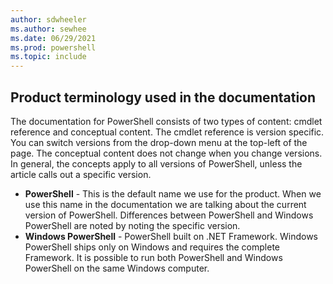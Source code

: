```yaml
---
author: sdwheeler
ms.author: sewhee
ms.date: 06/29/2021
ms.prod: powershell
ms.topic: include
---
```

<!-- markdownlint-disable first-line-h1 -->
## Product terminology used in the documentation

The documentation for PowerShell consists of two types of content: cmdlet reference and conceptual
content. The cmdlet reference is version specific. You can switch versions from the drop-down menu
at the top-left of the page. The conceptual content does not change when you change versions. In
general, the concepts apply to all versions of PowerShell, unless the article calls out a specific
version.

- **PowerShell** - This is the default name we use for the product. When we use this name in the
  documentation we are talking about the current version of PowerShell. Differences between
  PowerShell and Windows PowerShell are noted by noting the specific version.
- **Windows PowerShell** - PowerShell built on .NET Framework. Windows PowerShell ships only on
  Windows and requires the complete Framework. It is possible to run both PowerShell and Windows
  PowerShell on the same Windows computer.
